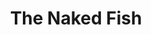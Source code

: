 ---
layout: place
title: "The Naked Fish"
permalink: /california/south-lake-tahoe/the-naked-fish.html
stateAbbr: CA
stateName: California
cityName: South Lake Tahoe
seo:
  name: "The Naked Fish"
  type: Restaurant
  links: http://thenakedfish.com/
description: "Hawaiian-influenced Japanese spot with next-door lounge known for its sushi & creative fish dishes. The Naked Fish serves delicious sushi in South Lake Tahoe, California. Try fresh Japanese dishes for a great dining experience. Available for, lunch, and dinner."
place_id: ChIJd10vDnSQmYARZUHCBveMLm8
photos:
  - name: >-
      places/ChIJd10vDnSQmYARZUHCBveMLm8/photos/AeeoHcL06R66FGWpyVeYCmCdd2fKYD-GCjRscL9TsHz-YdVmoTf1djourEKjf4aGOESoafIYeta6bXjscuE76ZN2gyueNkpTUGFdIZ36jPNIrDPSW9XYasm9intwVeIJVvfrneJSwG714rIeMRVgmpN1M12I3Vc9LU4vbTVTRiM177dSwrsiCAKkrDwswkZ-G14p2LjA9phlc8D5KVsjYltsOeP8B7LZ2IEmQDLDjFhPxvnw2Df23VX4GnaX9Pw0N0Li00KpYEcG0ybQ17EoWWmY7G1qMyh5g5MsTQZ0HWFPnaRisg
    widthPx: 4320
    heightPx: 3240
    authorAttributions:
      - displayName: The Naked Fish
        uri: https://maps.google.com/maps/contrib/108451447503531295521
        photoUri: >-
          https://lh3.googleusercontent.com/a-/ALV-UjV8lH2WC4MLvRVdVKrhYshWYScdjp7AAWHH52QHguYViESDvg8=s100-p-k-no-mo
    flagContentUri: >-
      https://www.google.com/local/imagery/report/?cb_client=maps_api_places.places_api&image_key=!1e10!2sAF1QipPMYwnq4owML5VzYnukhn7IPaqmLKPzaov5ZH-t&hl=en-US
    googleMapsUri: >-
      https://www.google.com/maps/place//data=!3m4!1e2!3m2!1sAF1QipPMYwnq4owML5VzYnukhn7IPaqmLKPzaov5ZH-t!2e10!4m2!3m1!1s0x809990740e2f5d77:0x6f2e8cf706c24165
  - name: >-
      places/ChIJd10vDnSQmYARZUHCBveMLm8/photos/AeeoHcLBK-trAKeq45yDBRWMDza9bp33nNBZ17lq4bK7zMgAQqRLMlQfFm15lJbNapLGM0ZNEsepjG2jdbSU6ZJz1neFqfKxrkNscyFONjBYeOb1AsQGCwTASyeuGPfBJkjJhGW38kxo9bt2pdoaYqiXCTEs0jaeDgr2wnUb5Nw0TVZsorVKvuBxnjAc2DK6iJacuqzwsSV2mVkpmG9YYQpdHRh8kiAN5mee3ylQZo1Xa95XIIA78nRfHQ0na-6zuWBqU-x_UZzDwd5myaGBHuYtzjEfde1xWL37AvfzIEf0x4rKAw
    widthPx: 4800
    heightPx: 3199
    authorAttributions:
      - displayName: The Naked Fish
        uri: https://maps.google.com/maps/contrib/108451447503531295521
        photoUri: >-
          https://lh3.googleusercontent.com/a-/ALV-UjV8lH2WC4MLvRVdVKrhYshWYScdjp7AAWHH52QHguYViESDvg8=s100-p-k-no-mo
    flagContentUri: >-
      https://www.google.com/local/imagery/report/?cb_client=maps_api_places.places_api&image_key=!1e10!2sAF1QipOv27TGFOWFrJyKqqztfdh5ePGtlYSU8Q5JoJ1X&hl=en-US
    googleMapsUri: >-
      https://www.google.com/maps/place//data=!3m4!1e2!3m2!1sAF1QipOv27TGFOWFrJyKqqztfdh5ePGtlYSU8Q5JoJ1X!2e10!4m2!3m1!1s0x809990740e2f5d77:0x6f2e8cf706c24165
  - name: >-
      places/ChIJd10vDnSQmYARZUHCBveMLm8/photos/AeeoHcL_ZIm4PX8SxDIaKYlCmO4rjVqU7Ih-QWRwZKLq4AB-swfW3kq2hzsVe1orn8DStyZWdhMpw_3WDpbcMcb5uXHcikyOBmssu-dTl8ytJIK3pwn31CZhrThvlKHl9xGmDg-xys-y1DGz4BE6E_qYkmbRbZ4lw2kM-Qcx51_u-Fz2s9j_EhIl1yliLgCOQjqoNvvpKrpQwe989USVIUHiYwAsfPtDUfzrT9p_XqN3BDbFwZsKgTelSVNiE9fwdOowfapnTYWPk4-yyjjan8o00iLBz9LQIrVAOP-2fmax_OKwNZuCriYoimvlYlgZTGRUp-qYnmvyUxHw6msp-lvwImJJ1VwZwIsy5UlYQ23rFoUgofWNadSwRT-CPrMu_jC7sz2hVoRvzFip2g78bykC2h-lI7Eeqvfi-h4UVRY03KY
    widthPx: 3378
    heightPx: 4500
    authorAttributions:
      - displayName: David Hsu
        uri: https://maps.google.com/maps/contrib/104288788361720615385
        photoUri: >-
          https://lh3.googleusercontent.com/a-/ALV-UjXbCyHoN3iVxaxsVWgDLJcyj8UyUnNOgo5cDZM6oOZBuzB7jzX0=s100-p-k-no-mo
    flagContentUri: >-
      https://www.google.com/local/imagery/report/?cb_client=maps_api_places.places_api&image_key=!1e10!2sCIHM0ogKEICAgMCwz53ZVA&hl=en-US
    googleMapsUri: >-
      https://www.google.com/maps/place//data=!3m4!1e2!3m2!1sCIHM0ogKEICAgMCwz53ZVA!2e10!4m2!3m1!1s0x809990740e2f5d77:0x6f2e8cf706c24165
  - name: >-
      places/ChIJd10vDnSQmYARZUHCBveMLm8/photos/AeeoHcLjAyfjTKH_yxDXXwV4bOP_SVGvD1khVhu79UHYRFmH9t-Gv8pm0rY3GC41kAPzdViTyj2y9ajtLRmO_VvmkDosDpruTxrBiOrqaJIKkPshi2v_Ixp_-fz7oqZ2jaIqeLjgjFaKbFV4wOgJStx2cl9hPUbBtqHaDE3ql4UwE2gnwoxrMxPrDv_bmbVyZPrzlugly_2Huwga6WsekKy3hrdeSyX7VWQxRqHaGYKNmKGvkimttbyYWlfRDqflw5QvHIW9eq7Ph_Ug0d84DBoXQAAL4G7JaTJuAB_5th-KcUV1H9HkEbmSE3Hy2sgYDg9xG-2fLQ_MndWRppTo4ZvZOJNQrGwNcB8tXWZKE2zFz-SC1zVRj1oWFwE3gcq6h7tGPabTYfZehu0f5vgPE9ssqihkrrxFHDUtOM6RdVHzhzGDMwRq
    widthPx: 4032
    heightPx: 3024
    authorAttributions:
      - displayName: Marcela Ma
        uri: https://maps.google.com/maps/contrib/109805202270566134406
        photoUri: >-
          https://lh3.googleusercontent.com/a-/ALV-UjUw4kZ9q5-IgGR3lFQ4mLofEBSWsOPtWLFaJsvkrJ08eR0fzP50Ew=s100-p-k-no-mo
    flagContentUri: >-
      https://www.google.com/local/imagery/report/?cb_client=maps_api_places.places_api&image_key=!1e10!2sCIHM0ogKEICAgICHy63miAE&hl=en-US
    googleMapsUri: >-
      https://www.google.com/maps/place//data=!3m4!1e2!3m2!1sCIHM0ogKEICAgICHy63miAE!2e10!4m2!3m1!1s0x809990740e2f5d77:0x6f2e8cf706c24165
  - name: >-
      places/ChIJd10vDnSQmYARZUHCBveMLm8/photos/AeeoHcLJT50is2dqcjq867CWExm_v2jT_6WGksiw4SmlQeYguNl5qpkif2FyPLczcf3LIc64jKkW1g068wBX5eCDcelZ-GgTgTAuT_GWVE8ipTS6UcvxbWSC9XHFb4vT6JscTAXf3RhmXm9PkTAxbe9IeidErAEQxUV3aw-KbFAIWAXOuGr64rdK-gE-WilyqxiKuwQbQyTUukKDYJvs3oMGDnN2Qoc9ylJT8xDKrRmqZ7Y2tuBK7SUeW3bPy1-SInVWKathc0TY0Cj5ibfb1Dmc9FoBAeFo0bfSINpyvR4M7XLWz_Xmro_MT6qAWn_WZeK-icI_ARX5A4pKAY-jaHGc-utXxbggDUrn-wPOn2IRvTOeGDlMarl-bhQtczUhu2JJJhm4CzCFLfhUcHqzdub9jjdQlId7OAYvwVT1yupHU72FJZm1
    widthPx: 4032
    heightPx: 3024
    authorAttributions:
      - displayName: Marcela Ma
        uri: https://maps.google.com/maps/contrib/109805202270566134406
        photoUri: >-
          https://lh3.googleusercontent.com/a-/ALV-UjUw4kZ9q5-IgGR3lFQ4mLofEBSWsOPtWLFaJsvkrJ08eR0fzP50Ew=s100-p-k-no-mo
    flagContentUri: >-
      https://www.google.com/local/imagery/report/?cb_client=maps_api_places.places_api&image_key=!1e10!2sCIHM0ogKEICAgICH9sPm6QE&hl=en-US
    googleMapsUri: >-
      https://www.google.com/maps/place//data=!3m4!1e2!3m2!1sCIHM0ogKEICAgICH9sPm6QE!2e10!4m2!3m1!1s0x809990740e2f5d77:0x6f2e8cf706c24165
  - name: >-
      places/ChIJd10vDnSQmYARZUHCBveMLm8/photos/AeeoHcJd1AXw1JES_bpJVAVLsfWEWn8iH6LO1NnnUY0kS9Ri7by7RdQ9ZyK0LAM6Pz8GATSNvujuWIvXcV6Pss1qcPxDfE0TEiYx7C6hz9wmt7twoWxN4fy-UYC6UBUwYuahIdMeeCWlfkil1oE3VzmqBMxIe8xX5YyFcAJdgFxQLOnJh7LzVzGM9HB-lrFQ1pcDuz8ae6RPn8pgXQWccTxi8KpiPOD-uk8ZVqsvwWGVs3csxNLAc30NPz23A8yW3tZgoTGX4BdvR9uD_b54yv1psVMe6mNJHAzNL0ZksHaX3uvERKJpy6ZDomXV0dJWsqxrgyyKEn-vJh3EVYgrdgFDLpW5QqI0qevw6d-V7r-wlVUjlrCWpSJIKLSg4Xfj2PpCTKwVOnfvwF_lSxQKquSqPGGfnHROE5t2WL_oCy7bPUEJHQ
    widthPx: 3024
    heightPx: 4032
    authorAttributions:
      - displayName: Robbie Lopez
        uri: https://maps.google.com/maps/contrib/112967225427284939253
        photoUri: >-
          https://lh3.googleusercontent.com/a-/ALV-UjWcP4THJxM6nDfYVByM9IKFIKqslEuJ9BYgoQU25CfyEKFg8HNlJw=s100-p-k-no-mo
    flagContentUri: >-
      https://www.google.com/local/imagery/report/?cb_client=maps_api_places.places_api&image_key=!1e10!2sCIHM0ogKEICAgIDrt5OSLg&hl=en-US
    googleMapsUri: >-
      https://www.google.com/maps/place//data=!3m4!1e2!3m2!1sCIHM0ogKEICAgIDrt5OSLg!2e10!4m2!3m1!1s0x809990740e2f5d77:0x6f2e8cf706c24165
  - name: >-
      places/ChIJd10vDnSQmYARZUHCBveMLm8/photos/AeeoHcLymJMTWYx8_YW0kW4Vfy9ET1NXG_-w6huy08Ny7YYKZFQXm0cWFKWI6Cgr7s1ejWCFWVjmEPRyQlvQzBZ6MWOomC49Ho6q3qTTTc3nbNAaq2XvacDygmqPXMJGP3wMSbbzgL__TJF7v7obnDf_WogSNRgrHrjph7t2G_fybltwIxS61DqZkE2iiulmdVU1vv2vD9sGcw9uaCSPjtfrbOZ4EeFlheIkbi0Tu8emGbnH3WJM-z16j5z7eR10b08EvMcwr9L4RA5w3kpCRnTcrIfTWK9ms_e7GLDPcyfRzaBueia7teZ81npM-yhmZV1uL_ucXf8Hs2Z1sJPbtyr4ZXH3urPpQDkRQhWUFo_Rv6h3ggQqO9OU3r9awfikcTyQGB9AzewsCwA8Cu8Ygd5jnVS8OACuKB0-J-8EznXPYN0
    widthPx: 4800
    heightPx: 3600
    authorAttributions:
      - displayName: jin wang
        uri: https://maps.google.com/maps/contrib/104119506229754190806
        photoUri: >-
          https://lh3.googleusercontent.com/a-/ALV-UjXflXeGEOFUhkLDp4-36y1mAFO--DiVDQyDy8KdsbUkPcEH2xc=s100-p-k-no-mo
    flagContentUri: >-
      https://www.google.com/local/imagery/report/?cb_client=maps_api_places.places_api&image_key=!1e10!2sCIHM0ogKEICAgMCglobKUA&hl=en-US
    googleMapsUri: >-
      https://www.google.com/maps/place//data=!3m4!1e2!3m2!1sCIHM0ogKEICAgMCglobKUA!2e10!4m2!3m1!1s0x809990740e2f5d77:0x6f2e8cf706c24165
  - name: >-
      places/ChIJd10vDnSQmYARZUHCBveMLm8/photos/AeeoHcKnD-g5kD85rqRHujeEtZXwBLE-sZV8D3K4QBZenLOdqL9yHl8QYEkMj4bxX4Of8FQngozCc2DcXriWpGiycYiCAEh7T4aKt8SOybEegFlFpj-zrStQlCqLyQEcK6BQL7FFwbrRNC2eL1eVPqeo4u1G9FfAYptdtsLoF1mu-HecDpnFywzRjBhvXcQLyXrDoucyjgINPZHv8uSZ1-r5yGyUvh-r_YAESTofLo6kb9tmKpMNUBn9Vv8_Ox8vp9sH4zeqJNOvPdgc1Ns5X86jQrXIEsOj-YM347BoO2wPvoaOTtfpWt4sdVf6prWihFIS1iatEX7_wTnmQUOmZchPn-2sB-8Amlhu5ZVfatskIWL5LXe4TCjMWqDvaFmXWQ3ZABjPnlE-sMUXhitj7iPyYSRHi8DXo4QRrdFVkeCLJQ
    widthPx: 4032
    heightPx: 3024
    authorAttributions:
      - displayName: jin wang
        uri: https://maps.google.com/maps/contrib/104119506229754190806
        photoUri: >-
          https://lh3.googleusercontent.com/a-/ALV-UjXflXeGEOFUhkLDp4-36y1mAFO--DiVDQyDy8KdsbUkPcEH2xc=s100-p-k-no-mo
    flagContentUri: >-
      https://www.google.com/local/imagery/report/?cb_client=maps_api_places.places_api&image_key=!1e10!2sCIHM0ogKEICAgMCglobKYA&hl=en-US
    googleMapsUri: >-
      https://www.google.com/maps/place//data=!3m4!1e2!3m2!1sCIHM0ogKEICAgMCglobKYA!2e10!4m2!3m1!1s0x809990740e2f5d77:0x6f2e8cf706c24165
  - name: >-
      places/ChIJd10vDnSQmYARZUHCBveMLm8/photos/AeeoHcLk5BcoTdfzaNWkuouHUVQ2Z2K2W0rSXUdD1JxcHzhtxlyYsQwfuyH1IINaw98sQbJ4uaF9479ykYMLsRKsJ570mpdIOjj3lnwSE-LrFhOf9QMph6niY1-1XUVDw7_RFuxO1xU07G4ZszrBaLXIw1iVAdbhy3D4zlvSGIEQFfdQYCYbHkCChIjc8pyUSVBETQt4xjsfhD5hHG1hR1NEYimK1Z0cXD51ZHtcgWyIqQOyvI7d-ulc0lgTle5B3C_yreVvkjIUpG_mUeLP2Pj-ppK8G80W8iYIiHWHmjBY9QHg3s0XjGqBA2Nde1W7LV4hUPHcQcyUTTBgdEgWuKoY_fmt48DsiR668ccdxSSEF96E4Dl_Gy5RlTVBgCWPVLpsVhaDS-Ka4MCftkPVN8BqnzPHOVtxGzEPyTU4SLCnJopqFMc
    widthPx: 4032
    heightPx: 3024
    authorAttributions:
      - displayName: Yana Sweeney
        uri: https://maps.google.com/maps/contrib/112639765737640890251
        photoUri: >-
          https://lh3.googleusercontent.com/a-/ALV-UjW65FqWtZUXEDWFom1GVpShEyg_fhEiSQqlLZyaJabSyoZj8eXd=s100-p-k-no-mo
    flagContentUri: >-
      https://www.google.com/local/imagery/report/?cb_client=maps_api_places.places_api&image_key=!1e10!2sCIHM0ogKEICAgMDAwbTszQE&hl=en-US
    googleMapsUri: >-
      https://www.google.com/maps/place//data=!3m4!1e2!3m2!1sCIHM0ogKEICAgMDAwbTszQE!2e10!4m2!3m1!1s0x809990740e2f5d77:0x6f2e8cf706c24165
  - name: >-
      places/ChIJd10vDnSQmYARZUHCBveMLm8/photos/AeeoHcKSV499i5d3ptkud-xCa87l4NQtGz9DoCjhxmHmOmeM_ruQJYF65N0X5ddP31ZI5xEQ9jVK3YKmpCkZaZQTSziw5PpoPkRm8y1M7winkRioqraUXVonFjGkW_Yta70Ftwih34GTKv8jIa3A38jnIiiRyQ6wTVt7TmsLXw_OS4kYY1WboSg_ZW7BQRMbx2E5ZXO0zrXPoePWicMLC_ztFEXRhbTTtq307XVwD2oGNDCh2SEVsdgpRV67iJAOr40LjiVB0w6tgJLMMprwl2qLJPwVliiq4YlBIM6sZEcnRSnbSECcHPL1fIKO7Hk8Z6L_pJZIpch-hzk_w68FwyVvuyy1TXI9BUkogYfhtno9hjBSHH1V8QYGrnJA3ykz2xGtO0ECZRxo03QQQI_EVi97A0D2BuGIhy7_Z2X8fD_qC8bpeQ
    widthPx: 3024
    heightPx: 4032
    authorAttributions:
      - displayName: Jenn
        uri: https://maps.google.com/maps/contrib/108616887506488752854
        photoUri: >-
          https://lh3.googleusercontent.com/a-/ALV-UjVs2BprtXf9fbrcIQTgbN-Vkz-SRLHuVzOJd8IAiSgMXFmPQMcZ=s100-p-k-no-mo
    flagContentUri: >-
      https://www.google.com/local/imagery/report/?cb_client=maps_api_places.places_api&image_key=!1e10!2sCIHM0ogKEICAgMDgp73wcg&hl=en-US
    googleMapsUri: >-
      https://www.google.com/maps/place//data=!3m4!1e2!3m2!1sCIHM0ogKEICAgMDgp73wcg!2e10!4m2!3m1!1s0x809990740e2f5d77:0x6f2e8cf706c24165
address: 3940 Lake Tahoe Blvd, South Lake Tahoe, CA 96150, USA
street: 3940 Lake Tahoe Blvd
city: South Lake Tahoe
state: CA
zip: '96150'
country: USA
neighborhood: null
latitude: '38.953156'
longitude: '-119.946691'
accessibility_options:
  wheelchairAccessibleParking: true
  wheelchairAccessibleEntrance: true
  wheelchairAccessibleRestroom: true
  wheelchairAccessibleSeating: true
business_status: OPERATIONAL
name: The Naked Fish
google_maps_links:
  directionsUri: >-
    https://www.google.com/maps/dir//''/data=!4m7!4m6!1m1!4e2!1m2!1m1!1s0x809990740e2f5d77:0x6f2e8cf706c24165!3e0
  placeUri: https://maps.google.com/?cid=8011495779736895845
  writeAReviewUri: >-
    https://www.google.com/maps/place//data=!4m3!3m2!1s0x809990740e2f5d77:0x6f2e8cf706c24165!12e1
  reviewsUri: >-
    https://www.google.com/maps/place//data=!4m4!3m3!1s0x809990740e2f5d77:0x6f2e8cf706c24165!9m1!1b1
  photosUri: >-
    https://www.google.com/maps/place//data=!4m3!3m2!1s0x809990740e2f5d77:0x6f2e8cf706c24165!10e5
primary_type: Sushi Restaurant
opening_hours:
  regular: null
  current: null
secondary_opening_hours:
  regular:
    weekdayDescriptions: null
    type: null
  current:
    weekdayDescriptions: null
    type: null
phone: (530) 541-3474
price_level: PRICE_LEVEL_MODERATE
price_range: $30 &ndash; $50
rating: '4.4'
rating_count: 1642
website: http://thenakedfish.com/
reviews:
  - name: >-
      places/ChIJd10vDnSQmYARZUHCBveMLm8/reviews/ChZDSUhNMG9nS0VJQ0FnTUN3ejUzWkpBEAE
    relativePublishTimeDescription: 3 weeks ago
    rating: 5
    text:
      text: >-
        They live up to the hype. We throughly enjoyed their rolls and the
        servers service were genuinely attentive. We loved the last table near
        the salt water aquarium with the very interesting looking puffer fish.
        It keeps the kids entertained while the parents can take a break. This
        was one of the expensive meals we had in Tahoe but well worth it.
      languageCode: en
    originalText:
      text: >-
        They live up to the hype. We throughly enjoyed their rolls and the
        servers service were genuinely attentive. We loved the last table near
        the salt water aquarium with the very interesting looking puffer fish.
        It keeps the kids entertained while the parents can take a break. This
        was one of the expensive meals we had in Tahoe but well worth it.
      languageCode: en
    authorAttribution:
      displayName: David Hsu
      uri: https://www.google.com/maps/contrib/104288788361720615385/reviews
      photoUri: >-
        https://lh3.googleusercontent.com/a-/ALV-UjXbCyHoN3iVxaxsVWgDLJcyj8UyUnNOgo5cDZM6oOZBuzB7jzX0=s128-c0x00000000-cc-rp-mo-ba5
    publishTime: '2025-03-22T03:24:21.702284Z'
    flagContentUri: >-
      https://www.google.com/local/review/rap/report?postId=ChZDSUhNMG9nS0VJQ0FnTUN3ejUzWkpBEAE&d=17924085&t=1
    googleMapsUri: >-
      https://www.google.com/maps/reviews/data=!4m6!14m5!1m4!2m3!1sChZDSUhNMG9nS0VJQ0FnTUN3ejUzWkpBEAE!2m1!1s0x809990740e2f5d77:0x6f2e8cf706c24165
  - name: >-
      places/ChIJd10vDnSQmYARZUHCBveMLm8/reviews/ChdDSUhNMG9nS0VJQ0FnTUNBa2R1VHRRRRAB
    relativePublishTimeDescription: 2 months ago
    rating: 4
    text:
      text: "The server was good and friendly.\nGood hot sake & beer.\n\nI ordered:\n•\tBBQ albacore: 10/10 – I can’t eat very spicy food, so it was good.\n•\tScallop with mushrooms: 9/10 – The seaweed didn’t match well.\n•\tHeavenly roll: 7/10 – Just fine.\n•\tSeared albacore: 6/10 – The caramelized onions didn’t pair well with the sashimi. Also, pricey for only four pieces.\n•\tMiso soup: 4/10 – Too salty"
      languageCode: en
    originalText:
      text: "The server was good and friendly.\nGood hot sake & beer.\n\nI ordered:\n•\tBBQ albacore: 10/10 – I can’t eat very spicy food, so it was good.\n•\tScallop with mushrooms: 9/10 – The seaweed didn’t match well.\n•\tHeavenly roll: 7/10 – Just fine.\n•\tSeared albacore: 6/10 – The caramelized onions didn’t pair well with the sashimi. Also, pricey for only four pieces.\n•\tMiso soup: 4/10 – Too salty"
      languageCode: en
    authorAttribution:
      displayName: Autumn Dang
      uri: https://www.google.com/maps/contrib/113753231291714528363/reviews
      photoUri: >-
        https://lh3.googleusercontent.com/a-/ALV-UjXr52x4HhK-WrapfGlC1gLq0xSq19xloMB4i1h2cqrc5mKQ0Qf3=s128-c0x00000000-cc-rp-mo-ba3
    publishTime: '2025-02-01T17:24:05.379707Z'
    flagContentUri: >-
      https://www.google.com/local/review/rap/report?postId=ChdDSUhNMG9nS0VJQ0FnTUNBa2R1VHRRRRAB&d=17924085&t=1
    googleMapsUri: >-
      https://www.google.com/maps/reviews/data=!4m6!14m5!1m4!2m3!1sChdDSUhNMG9nS0VJQ0FnTUNBa2R1VHRRRRAB!2m1!1s0x809990740e2f5d77:0x6f2e8cf706c24165
  - name: >-
      places/ChIJd10vDnSQmYARZUHCBveMLm8/reviews/ChZDSUhNMG9nS0VJQ0FnTUNJbk5xQUpnEAE
    relativePublishTimeDescription: a week ago
    rating: 5
    text:
      text: >-
        Delicious Nigiri and Sashimi, but Keep in Mind the Wait and Price


        We had a great experience at this sushi bar, and the nigiri and sashimi
        were absolutely delicious. The quality of the fish was top-notch, and
        everything was fresh and expertly prepared. However, the wait time after
        placing our order was a bit longer than expected, which was slightly
        disappointing.


        Another thing to note is the price—our bill came out to around $180 for
        nigiri, sashimi, and four cocktails. Whether that’s a lot or not is up
        to you, but it did feel a bit surprising at first 🥴. That said,
        considering the quality of the food, it was worth it in the end. If
        you’re looking for high-quality nigiri and sashimi and don’t mind
        waiting a little, this place is definitely worth a visit!
      languageCode: en
    originalText:
      text: >-
        Delicious Nigiri and Sashimi, but Keep in Mind the Wait and Price


        We had a great experience at this sushi bar, and the nigiri and sashimi
        were absolutely delicious. The quality of the fish was top-notch, and
        everything was fresh and expertly prepared. However, the wait time after
        placing our order was a bit longer than expected, which was slightly
        disappointing.


        Another thing to note is the price—our bill came out to around $180 for
        nigiri, sashimi, and four cocktails. Whether that’s a lot or not is up
        to you, but it did feel a bit surprising at first 🥴. That said,
        considering the quality of the food, it was worth it in the end. If
        you’re looking for high-quality nigiri and sashimi and don’t mind
        waiting a little, this place is definitely worth a visit!
      languageCode: en
    authorAttribution:
      displayName: Elizabeth Malyshak
      uri: https://www.google.com/maps/contrib/105438073728223964446/reviews
      photoUri: >-
        https://lh3.googleusercontent.com/a-/ALV-UjVyFyi7mxjNhp7TsAV7aEu3rswAiTwG4-W0kU0KkqtldECbBvaV=s128-c0x00000000-cc-rp-mo-ba3
    publishTime: '2025-03-31T04:18:26.880438Z'
    flagContentUri: >-
      https://www.google.com/local/review/rap/report?postId=ChZDSUhNMG9nS0VJQ0FnTUNJbk5xQUpnEAE&d=17924085&t=1
    googleMapsUri: >-
      https://www.google.com/maps/reviews/data=!4m6!14m5!1m4!2m3!1sChZDSUhNMG9nS0VJQ0FnTUNJbk5xQUpnEAE!2m1!1s0x809990740e2f5d77:0x6f2e8cf706c24165
  - name: >-
      places/ChIJd10vDnSQmYARZUHCBveMLm8/reviews/ChdDSUhNMG9nS0VJQ0FnSURuM3QyQ19RRRAB
    relativePublishTimeDescription: 6 months ago
    rating: 5
    text:
      text: >-
        Wow—The Naked Fish is by far one of the best sushi spots I’ve ever eaten
        at and you cannot beat the price! We ordered 6 rolls for about $120
        which is far from reality compared to where we’re located.


        The signatures rolls were innovative and scrumptious. Beautifully
        presented and typically dishes that usually seem basic were totally
        elevated. The staff were friendly and a lot of fun, and the overall vibe
        was this hip style with mellow locals that really made the spot feel
        cozy and familiar.


        Definitely will be coming to eat here again next time I’m in Tahoe!
      languageCode: en
    originalText:
      text: >-
        Wow—The Naked Fish is by far one of the best sushi spots I’ve ever eaten
        at and you cannot beat the price! We ordered 6 rolls for about $120
        which is far from reality compared to where we’re located.


        The signatures rolls were innovative and scrumptious. Beautifully
        presented and typically dishes that usually seem basic were totally
        elevated. The staff were friendly and a lot of fun, and the overall vibe
        was this hip style with mellow locals that really made the spot feel
        cozy and familiar.


        Definitely will be coming to eat here again next time I’m in Tahoe!
      languageCode: en
    authorAttribution:
      displayName: Lindsey Gilbert
      uri: https://www.google.com/maps/contrib/117860114028679395362/reviews
      photoUri: >-
        https://lh3.googleusercontent.com/a-/ALV-UjUyY9YzMuJItneyIEPdzfEZJ5jFxe2npqUcsCpBlogmrdpkVbD_=s128-c0x00000000-cc-rp-mo-ba5
    publishTime: '2024-10-06T08:00:11.249622Z'
    flagContentUri: >-
      https://www.google.com/local/review/rap/report?postId=ChdDSUhNMG9nS0VJQ0FnSURuM3QyQ19RRRAB&d=17924085&t=1
    googleMapsUri: >-
      https://www.google.com/maps/reviews/data=!4m6!14m5!1m4!2m3!1sChdDSUhNMG9nS0VJQ0FnSURuM3QyQ19RRRAB!2m1!1s0x809990740e2f5d77:0x6f2e8cf706c24165
  - name: >-
      places/ChIJd10vDnSQmYARZUHCBveMLm8/reviews/ChZDSUhNMG9nS0VJQ0FnSUNKaklTc2NBEAE
    relativePublishTimeDescription: 2 months ago
    rating: 5
    text:
      text: >-
        One of my favorite sushi spot. they are great, hands down🤩 one of the
        best sushi spots. Food is fresh and all the rolls are yummy, stunna is
        my favorite with seared lemon on top…the appetizers are also a hit pork
        belly is bomba! Staff: Mindy is so kind and helpful, the chefs making
        all the magic happen 😻 are great! dined there all the 3 nights we were
        there awhile ago then back this summer twice :)

        Order the special rolls and you won’t regret it! The classics are also
        good.


        My grandma is visiting from Brazil and of course I had to bring her to
        the naked fish for some all time best sushi ever :) again this place
        never disappoints…. All around an A+ service atmosphere and food.
      languageCode: en
    originalText:
      text: >-
        One of my favorite sushi spot. they are great, hands down🤩 one of the
        best sushi spots. Food is fresh and all the rolls are yummy, stunna is
        my favorite with seared lemon on top…the appetizers are also a hit pork
        belly is bomba! Staff: Mindy is so kind and helpful, the chefs making
        all the magic happen 😻 are great! dined there all the 3 nights we were
        there awhile ago then back this summer twice :)

        Order the special rolls and you won’t regret it! The classics are also
        good.


        My grandma is visiting from Brazil and of course I had to bring her to
        the naked fish for some all time best sushi ever :) again this place
        never disappoints…. All around an A+ service atmosphere and food.
      languageCode: en
    authorAttribution:
      displayName: Marcela Ma
      uri: https://www.google.com/maps/contrib/109805202270566134406/reviews
      photoUri: >-
        https://lh3.googleusercontent.com/a-/ALV-UjUw4kZ9q5-IgGR3lFQ4mLofEBSWsOPtWLFaJsvkrJ08eR0fzP50Ew=s128-c0x00000000-cc-rp-mo-ba5
    publishTime: '2025-01-28T15:36:21.415322Z'
    flagContentUri: >-
      https://www.google.com/local/review/rap/report?postId=ChZDSUhNMG9nS0VJQ0FnSUNKaklTc2NBEAE&d=17924085&t=1
    googleMapsUri: >-
      https://www.google.com/maps/reviews/data=!4m6!14m5!1m4!2m3!1sChZDSUhNMG9nS0VJQ0FnSUNKaklTc2NBEAE!2m1!1s0x809990740e2f5d77:0x6f2e8cf706c24165
parking_options:
  freeParkingLot: true
  freeStreetParking: true
payment_options:
  acceptsCreditCards: true
  acceptsDebitCards: true
  acceptsCashOnly: false
allow_dogs: null
curbside_pickup: null
delivery: null
dine_in: true
good_for_children: null
good_for_groups: true
good_for_sports: false
live_music: true
menu_for_children: null
outdoor_seating: false
reservable: true
restroom: true
serves_beer: true
serves_breakfast: false
serves_brunch: false
serves_cocktails: true
serves_coffee: null
serves_dinner: true
serves_dessert: true
serves_lunch: true
serves_vegetarian_food: true
serves_wine: true
takeout: false
summary: >-
  Hawaiian-influenced Japanese spot with next-door lounge known for its sushi &
  creative fish dishes.

---